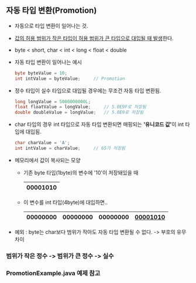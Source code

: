 ## 자동 타입 변환(Promotion)
- 자동으로 타입 변환이 일어나는 것.
- <u>값의 허용 범위가 작은 타입이 허용 범위가 큰 타입으로 대입될 때 발생</u>한다.
- byte < short, char < int < long < float < double
- 자동 타입 변환이 일어나는 예시
  ```java
  byte byteValue = 10;
  int intValue = byteValue;     // Promotion
  ```
- 정수 타입이 실수 타입으로 대입될 경우에는 무조건 자동 타입 변환됨.
  ```java
  long longValue = 5000000000L;
  float floatValue = longValue;     // 5.0E9F로 저장됨
  double doubleValue = longValue;   // 5.0E9로 저장됨
  ```
- char 타입의 경우 int 타입으로 자동 타입 변환되면 매핑되는 <b>'유니코드 값'</b>이 int 타입에 대입됨.
  ```Java
  char charValue = 'A';
  int intValue = charValue;     // 65가 저장됨
  ```
- 메모리에서 값이 복사되는 모양
  - 기존 byte 타입(1byte)의 변수에 '10'이 저장돼있을 때
  
    | 00001010 |
    | --- |
  - 이 변수를 int 타입(4byte)에 대입하면..

    | 00000000 | 00000000 | 00000000 | <u>00001010</u> |
    | --- | --- | --- |-----------------|

- 예외 : byte는 char보다 범위가 작아도 자동 타입 변환될 수 없다. -> 부호의 유무 차이
### 범위가 작은 정수 -> 범위가 큰 정수 -> 실수
### PromotionExample.java 예제 참고